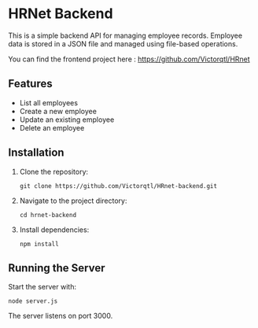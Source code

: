 # HRNet Backend

This is a simple backend API for managing employee records. Employee data is stored in a JSON file and managed using file-based operations.

You can find the frontend project here :
https://github.com/Victorqtl/HRnet

## Features

-   List all employees
-   Create a new employee
-   Update an existing employee
-   Delete an employee

## Installation

1. Clone the repository:
    ```
    git clone https://github.com/Victorqtl/HRnet-backend.git
    ```
2. Navigate to the project directory:
    ```
    cd hrnet-backend
    ```
3. Install dependencies:
    ```
    npm install
    ```

## Running the Server

Start the server with:

```
node server.js
```

The server listens on port 3000.
